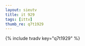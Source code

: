 ```yaml
--- 
layout: sieutv
title: it 929
tags: [ittv]
thumb_re: q7t1929
---
```

{% include tvadv key="q7t1929" %} 
